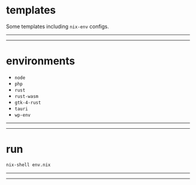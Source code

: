 # templates

Some templates including `nix-env` configs.

---

---

# environments

- `node`
- `php`
- `rust`
- `rust-wasm`
- `gtk-4-rust`
- `tauri`
- `wp-env`

---

---

# run

```sh
nix-shell env.nix
```

---

---

#
